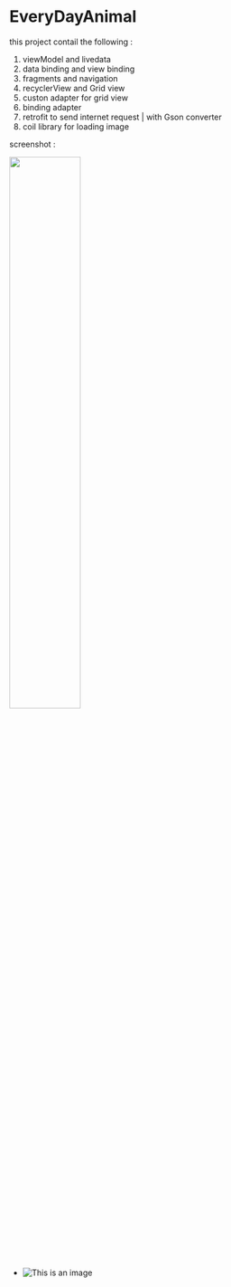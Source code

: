 # EveryDayAnimal
this project contail the following :
  1. viewModel and livedata
  2. data binding and view binding
  3. fragments and navigation 
  4. recyclerView and Grid view
  5. custon adapter for grid view
  6. binding adapter
  7. retrofit to send internet request | with Gson converter
  8. coil library for loading image
  
  screenshot : 
  
  <img src="https://github.com/saraXX/EveryDayAnimal/blob/master/screenshout.gif" width=50% height=50%>
  
  
  - ![This is an image](https://github.com/saraXX/EveryDayAnimal/blob/master/screenshout.gif)


  
